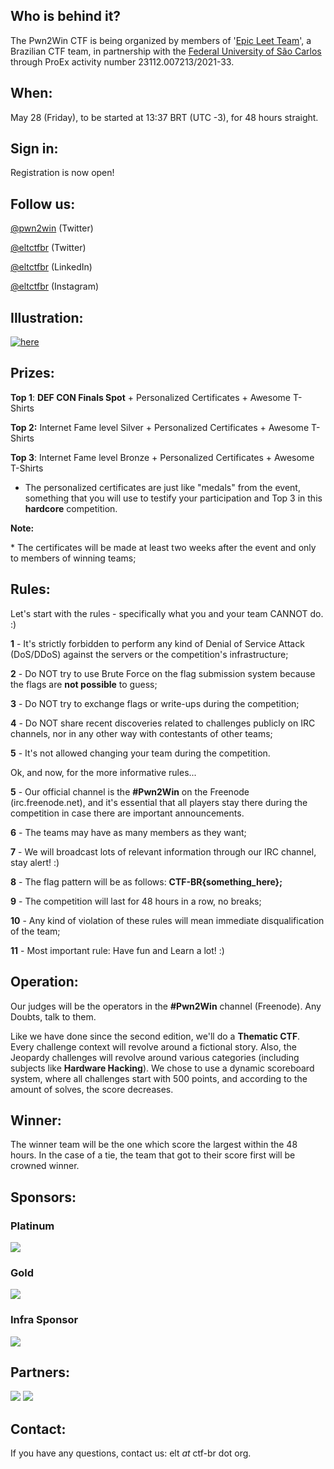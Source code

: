## Who is behind it?

The Pwn2Win CTF is being organized by members of '[Epic Leet Team](https://ctftime.org/team/9061)', a Brazilian CTF team, in partnership with the [Federal University of São Carlos](https://www2.ufscar.br) through ProEx activity number 23112.007213/2021-33.


## When:

May 28 (Friday), to be started at 13:37 BRT (UTC -3), for 48 hours straight.


## Sign in:

Registration is now open!


## Follow us:

[@pwn2win](https://twitter.com/pwn2win) (Twitter)

[@eltctfbr](https://twitter.com/eltctfbr) (Twitter)

[@eltctfbr](https://linkedin.com/company/eltctfbr) (LinkedIn)

[@eltctfbr](https://instagram.com/eltctfbr) (Instagram)


## Illustration:

[![here](https://pwn2win.party/imgs/Pwn2Win-2021-thumb.jpg)](https://pwn2win.party/imgs/Pwn2Win-2021.jpg)


## Prizes:

**Top 1**: **DEF CON Finals Spot** + Personalized Certificates + Awesome T-Shirts

**Top 2:** Internet Fame level Silver + Personalized Certificates + Awesome T-Shirts

**Top 3**: Internet Fame level Bronze + Personalized Certificates + Awesome T-Shirts

 * The personalized certificates are just like "medals" from the event, something that you will use to testify your participation and Top 3 in this **hardcore** competition.

**Note:**

 \* The certificates will be made at least two weeks after the event and only to members of winning teams;


## Rules:

Let's start with the rules - specifically what you and your team CANNOT do. :)

**1** - It's strictly forbidden to perform any kind of Denial of Service Attack (DoS/DDoS) against the servers or the competition's infrastructure;

**2** - Do NOT try to use Brute Force on the flag submission system because the flags are **not possible** to guess;

**3** - Do NOT try to exchange flags or write-ups during the competition;

**4** - Do NOT share recent discoveries related to challenges publicly on IRC channels, nor in any other way with contestants of other teams;

**5** - It's not allowed changing your team during the competition.

Ok, and now, for the more informative rules...

**5** - Our official channel is the **#Pwn2Win** on the Freenode (irc.freenode.net), and it's essential that all players stay there during the competition in case there are important announcements.

**6** - The teams may have as many members as they want;

**7** - We will broadcast lots of relevant information through our IRC channel, stay alert! :)

**8** - The flag pattern will be as follows: **CTF-BR{something_here};**

**9** - The competition will last for 48 hours in a row, no breaks;

**10** - Any kind of violation of these rules will mean immediate disqualification of the team;

**11** - Most important rule: Have fun and Learn a lot! :)


## Operation:

Our judges will be the operators in the **#Pwn2Win** channel (Freenode). Any Doubts, talk to them.

Like we have done since the second edition,  we'll do a **Thematic CTF**. Every challenge context will revolve around a fictional story. Also, the Jeopardy challenges will revolve around various categories (including subjects like **Hardware Hacking**). We chose to use a dynamic scoreboard system, where all challenges start with 500 points, and according to the amount of solves, the score decreases.


## Winner:

The winner team will be the one which score the largest within the 48 hours. In the case of a tie, the team that got to their score first will be crowned winner.


## Sponsors:

### Platinum
[![](https://pwn2win.party/imgs/telefonicatech.jpg)](https://www.telefonica.com/)

### Gold
[![](https://pwn2win.party/imgs/bughunt_logo.png)](https://www.bughunt.com.br/)

### Infra Sponsor
[![](https://pwn2win.party/imgs/gcp_logo.png)](https://g.co/cloud/)


## Partners:

[![](https://pwn2win.party/imgs/ctfbr_logo.png)](https://ctf-br.org/)  [![](https://pwn2win.party/imgs/logoUFSCar.svg)](https://www2.ufscar.br/)


## Contact:

If you have any questions, contact us: elt *at* ctf-br dot org.


